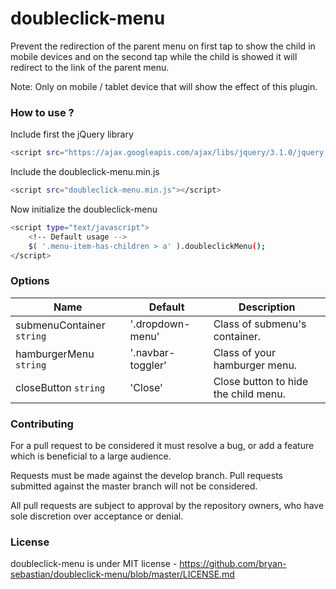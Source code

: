 # doubleclick-menu

Prevent the redirection of the parent menu on first tap to show the child in mobile devices and on the second tap while the child is showed it will redirect to the link of the parent menu.

Note: Only on mobile / tablet device that will show the effect of this plugin.

### How to use ?

Include first the jQuery library
```sh
<script src="https://ajax.googleapis.com/ajax/libs/jquery/3.1.0/jquery.min.js"></script>
```

Include the doubleclick-menu.min.js
```sh
<script src="doubleclick-menu.min.js"></script>
```

Now initialize the doubleclick-menu
```sh
<script type="text/javascript">
    <!-- Default usage -->
    $( '.menu-item-has-children > a' ).doubleclickMenu();
</script>
```

### Options

| Name | Default | Description |
| ------ | ------ | ------ |
| submenuContainer `string` | '.dropdown-menu'  | Class of submenu's container. |
| hamburgerMenu `string` | '.navbar-toggler' | Class of your hamburger menu. |
| closeButton `string` | 'Close' | Close button to hide the child menu. |

### Contributing
For a pull request to be considered it must resolve a bug, or add a feature which is beneficial to a large audience.

Requests must be made against the develop branch. Pull requests submitted against the master branch will not be considered.

All pull requests are subject to approval by the repository owners, who have sole discretion over acceptance or denial.

### License
doubleclick-menu is under MIT license - https://github.com/bryan-sebastian/doubleclick-menu/blob/master/LICENSE.md